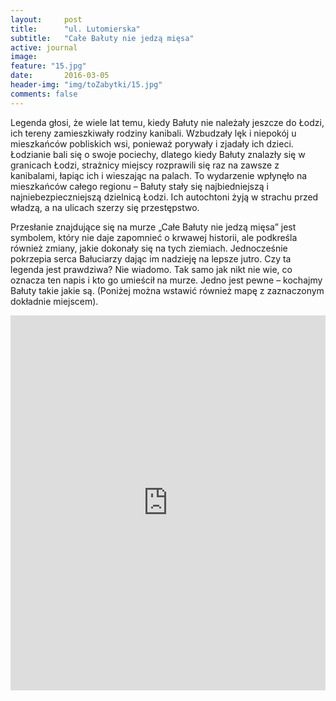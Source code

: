 ```yaml
---
layout:     post
title:      "ul. Lutomierska"
subtitle:   "Całe Bałuty nie jedzą mięsa"
active: journal
image:
feature: "15.jpg"
date:       2016-03-05 
header-img: "img/toZabytki/15.jpg"
comments: false
---
```


<p>Legenda głosi, że wiele lat temu, kiedy Bałuty nie należały jeszcze do Łodzi, ich tereny zamieszkiwały rodziny kanibali. Wzbudzały lęk i niepokój u mieszkańców pobliskich wsi, ponieważ porywały i zjadały ich dzieci. Łodzianie bali się o swoje pociechy, dlatego kiedy Bałuty znalazły się w granicach Łodzi, strażnicy miejscy rozprawili się raz na zawsze z kanibalami, łapiąc ich i wieszając na palach. To wydarzenie wpłynęło na mieszkańców całego regionu – Bałuty stały się najbiedniejszą i najniebezpieczniejszą dzielnicą Łodzi. Ich autochtoni żyją w strachu przed władzą, a na ulicach szerzy się przestępstwo.</p>

<p> Przesłanie znajdujące się na murze „Całe Bałuty nie jedzą mięsa” jest symbolem, który nie daje zapomnieć o krwawej historii, ale podkreśla również zmiany, jakie dokonały się na tych ziemiach. Jednocześnie pokrzepia serca Bałuciarzy dając im nadzieję na lepsze jutro. Czy ta legenda jest prawdziwa? Nie wiadomo. Tak samo jak nikt nie wie, co oznacza ten napis i kto go umieścił na murze. Jedno jest pewne – kochajmy Bałuty takie jakie są.
(Poniżej można wstawić również mapę z zaznaczonym dokładnie miejscem).
</p>

<iframe src="https://www.google.com/maps/embed?pb=!1m18!1m12!1m3!1d2468.1275315350576!2d19.436043299999994!3d51.7855553!2m3!1f0!2f0!3f0!3m2!1i1024!2i768!4f13.1!3m3!1m2!1s0x471bcabf6ca74de3%3A0xca0f6012eca1be52!2zTHV0b21pZXJza2EsIDkwLTAwMSDFgcOzZMW6!5e0!3m2!1sen!2spl!4v1653481177185!5m2!1sen!2spl" width="100%" height="600" style="border:0;" allowfullscreen="1" loading="lazy" referrerpolicy="no-referrer-when-downgrade"></iframe>